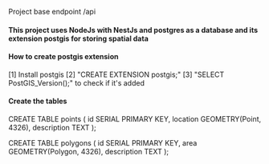 Project base endpoint /api
#### This project uses NodeJs with NestJs and postgres as a database and its extension postgis for storing spatial data

#### How to create postgis extension

[1] Install postgis
[2] "CREATE EXTENSION postgis;"
[3] "SELECT PostGIS_Version();" to check if it's added

#### Create the tables

CREATE TABLE points (
  id SERIAL PRIMARY KEY,
  location GEOMETRY(Point, 4326),
  description TEXT
);

CREATE TABLE polygons (
  id SERIAL PRIMARY KEY,
  area GEOMETRY(Polygon, 4326),
  description TEXT
);